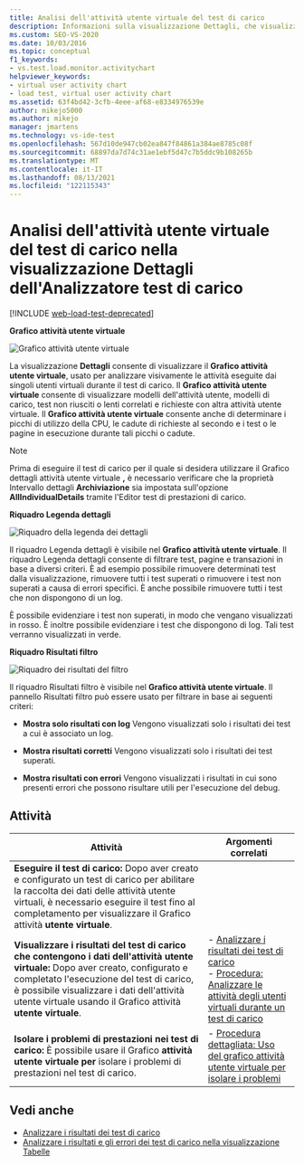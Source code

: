 ```yaml
---
title: Analisi dell'attività utente virtuale del test di carico
description: Informazioni sulla visualizzazione Dettagli, che visualizza il Grafico attività utente virtuale. Analizzare le operazioni dei singoli utenti virtuali durante il test di carico.
ms.custom: SEO-VS-2020
ms.date: 10/03/2016
ms.topic: conceptual
f1_keywords:
- vs.test.load.monitor.activitychart
helpviewer_keywords:
- virtual user activity chart
- load test, virtual user activity chart
ms.assetid: 63f4bd42-3cfb-4eee-af68-e8334976539e
author: mikejo5000
ms.author: mikejo
manager: jmartens
ms.technology: vs-ide-test
ms.openlocfilehash: 567d10de947cb02ea847f84861a384ae8785c08f
ms.sourcegitcommit: 68897da7d74c31ae1ebf5d47c7b5ddc9b108265b
ms.translationtype: MT
ms.contentlocale: it-IT
ms.lasthandoff: 08/13/2021
ms.locfileid: "122115343"
---
```

# <a name="analyzing-load-test-virtual-user-activity-in-the-details-view-of-the-load-test-analyzer"></a>Analisi dell'attività utente virtuale del test di carico nella visualizzazione Dettagli dell'Analizzatore test di carico

[!INCLUDE [web-load-test-deprecated](includes/web-load-test-deprecated.md)]

**Grafico attività utente virtuale**

![Grafico attività utente virtuale](../test/media/virtual_actchart.png)

La visualizzazione **Dettagli** consente di visualizzare il **Grafico attività utente virtuale**, usato per analizzare visivamente le attività eseguite dai singoli utenti virtuali durante il test di carico. Il **Grafico attività utente virtuale** consente di visualizzare modelli dell'attività utente, modelli di carico, test non riusciti o lenti correlati e richieste con altra attività utente virtuale. Il **Grafico attività utente virtuale** consente anche di determinare i picchi di utilizzo della CPU, le cadute di richieste al secondo e i test o le pagine in esecuzione durante tali picchi o cadute.

> [!NOTE]
> Prima di eseguire il test di carico per il quale si desidera utilizzare il Grafico dettagli attività utente virtuale **,** è necessario verificare che la proprietà Intervallo dettagli **Archiviazione** sia impostata sull'opzione **AllIndividualDetails** tramite l'Editor test di prestazioni di carico.

**Riquadro Legenda dettagli**

![Riquadro della legenda dei dettagli](../test/media/ltest_detailslegend.png)

Il riquadro Legenda dettagli è visibile nel **Grafico attività utente virtuale**. Il riquadro Legenda dettagli consente di filtrare test, pagine e transazioni in base a diversi criteri. È ad esempio possibile rimuovere determinati test dalla visualizzazione, rimuovere tutti i test superati o rimuovere i test non superati a causa di errori specifici. È anche possibile rimuovere tutti i test che non dispongono di un log.

È possibile evidenziare i test non superati, in modo che vengano visualizzati in rosso. È inoltre possibile evidenziare i test che dispongono di log. Tali test verranno visualizzati in verde.

**Riquadro Risultati filtro**

![Riquadro dei risultati del filtro](../test/media/ltest_filterresults.png)

Il riquadro Risultati filtro è visibile nel **Grafico attività utente virtuale**. Il pannello Risultati filtro può essere usato per filtrare in base ai seguenti criteri:

- **Mostra solo risultati con log** Vengono visualizzati solo i risultati dei test a cui è associato un log.

- **Mostra risultati corretti** Vengono visualizzati solo i risultati dei test superati.

- **Mostra risultati con errori** Vengono visualizzati i risultati in cui sono presenti errori che possono risultare utili per l'esecuzione del debug.

## <a name="tasks"></a>Attività

|Attività|Argomenti correlati|
|-|-|
|**Eseguire il test di carico:** Dopo aver creato e configurato un test di carico per abilitare la raccolta dei dati delle attività utente virtuali, è necessario eseguire il test fino al completamento per visualizzare il Grafico attività **utente virtuale**.||
|**Visualizzare i risultati del test di carico che contengono i dati dell'attività utente virtuale:** Dopo aver creato, configurato e completato l'esecuzione del test di carico, è possibile visualizzare i dati dell'attività utente virtuale usando il Grafico attività **utente virtuale**.|-   [Analizzare i risultati dei test di carico](../test/analyze-load-test-results-using-the-load-test-analyzer.md)<br />-   [Procedura: Analizzare le attività degli utenti virtuali durante un test di carico](../test/how-to-analyze-virtual-user-activity-during-a-load-test.md)|
|**Isolare i problemi di prestazioni nei test di carico:** È possibile usare il Grafico **attività utente virtuale per** isolare i problemi di prestazioni nel test di carico.|-   [Procedura dettagliata: Uso del grafico attività utente virtuale per isolare i problemi](../test/walkthrough-use-the-virtual-user-activity-chart-to-isolate-issues.md)|

## <a name="see-also"></a>Vedi anche

- [Analizzare i risultati dei test di carico](../test/analyze-load-test-results-using-the-load-test-analyzer.md)
- [Analizzare i risultati e gli errori dei test di carico nella visualizzazione Tabelle](../test/analyze-load-test-results-and-errors-in-the-tables-view.md)
